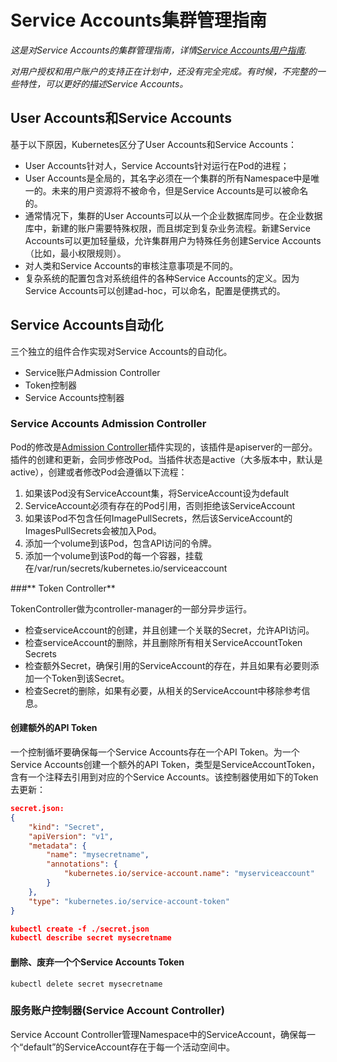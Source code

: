 # **Service Accounts集群管理指南**

*这是对Service Accounts的集群管理指南，详情[Service Accounts用户指南](http://kubernetes.io/v1.1/docs/user-guide/service-accounts.html).*

*对用户授权和用户账户的支持正在计划中，还没有完全完成。有时候，不完整的一些特性，可以更好的描述Service Accounts。*

## **User Accounts和Service Accounts**

基于以下原因，Kubernetes区分了User Accounts和Service Accounts：
- User Accounts针对人，Service Accounts针对运行在Pod的进程；
- User Accounts是全局的，其名字必须在一个集群的所有Namespace中是唯一的。未来的用户资源将不被命令，但是Service Accounts是可以被命名的。
- 通常情况下，集群的User Accounts可以从一个企业数据库同步。在企业数据库中，新建的账户需要特殊权限，而且绑定到复杂业务流程。新建Service Accounts可以更加轻量级，允许集群用户为特殊任务创建Service Accounts（比如，最小权限规则）。
- 对人类和Service Accounts的审核注意事项是不同的。
- 复杂系统的配置包含对系统组件的各种Service Accounts的定义。因为Service Accounts可以创建ad-hoc，可以命名，配置是便携式的。

## **Service Accounts自动化**

三个独立的组件合作实现对Service Accounts的自动化。
- Service账户Admission Controller
- Token控制器
- Service Accounts控制器

### **Service Accounts Admission Controller**
Pod的修改是[Admission Controller](http://kubernetes.io/v1.1/docs/admin/admission-controllers.html)插件实现的，该插件是apiserver的一部分。插件的创建和更新，会同步修改Pod。当插件状态是active（大多版本中，默认是active），创建或者修改Pod会遵循以下流程：

1.	如果该Pod没有ServiceAccount集，将ServiceAccount设为default
2.	ServiceAccount必须有存在的Pod引用，否则拒绝该ServiceAccount
3.	如果该Pod不包含任何ImagePullSecrets，然后该ServiceAccount的ImagesPullSecrets会被加入Pod。
4.	添加一个volume到该Pod，包含API访问的令牌。
5.	添加一个volume到该Pod的每一个容器，挂载在/var/run/secrets/kubernetes.io/serviceaccount

###** Token Controller**

TokenController做为controller-manager的一部分异步运行。
- 检查serviceAccount的创建，并且创建一个关联的Secret，允许API访问。
- 检查serviceAccount的删除，并且删除所有相关ServiceAccountToken Secrets
- 检查额外Secret，确保引用的ServiceAccount的存在，并且如果有必要则添加一个Token到该Secret。
- 检查Secret的删除，如果有必要，从相关的ServiceAccount中移除参考信息。

#### 创建额外的API Token
一个控制循坏要确保每一个Service Accounts存在一个API Token。为一个Service Accounts创建一个额外的API Token，类型是ServiceAccountToken，含有一个注释去引用到对应的个Service Accounts。该控制器使用如下的Token去更新：
```Json
secret.json:
{
    "kind": "Secret",
    "apiVersion": "v1",
    "metadata": {
        "name": "mysecretname",
        "annotations": {
            "kubernetes.io/service-account.name": "myserviceaccount"
        }
    },
    "type": "kubernetes.io/service-account-token"
}

kubectl create -f ./secret.json
kubectl describe secret mysecretname
```
#### 删除、废弃一个个Service Accounts Token
```
kubectl delete secret mysecretname
```
### **服务账户控制器(Service Account Controller)**

Service Account Controller管理Namespace中的ServiceAccount，确保每一个“default”的ServiceAccount存在于每一个活动空间中。
